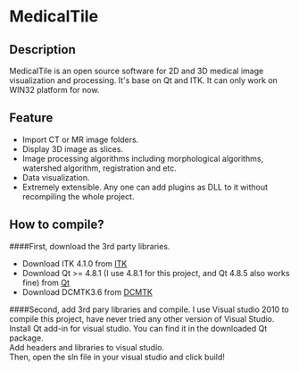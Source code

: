MedicalTile
===========
Description
----------------
MedicalTile is an open source software for 2D and 3D medical image visualization and processing. 
It's base on Qt and ITK. It can only work on WIN32 platform for now.

Feature
---------------
* Import CT or MR image folders.
* Display 3D image as slices.
* Image processing algorithms including morphological algorithms, watershed algorithm, registration and etc.
* Data visualization.
* Extremely extensible. Any one can add plugins as DLL to it without recompiling the whole project. 

How to compile?
---------------
####First, download the 3rd party libraries.
* Download ITK 4.1.0 from [ITK](http://www.itk.org/ITK/resources/legacy_releases.html)
* Download Qt >= 4.8.1 (I use 4.8.1 for this project, and Qt 4.8.5 also works fine) from [Qt](http://download.qt-project.org/archive/qt/4.8/)
* Download DCMTK3.6 from [DCMTK](http://dicom.offis.de/dcmtk.php.en)

####Second, add 3rd pary libraries and compile. 
I use Visual studio 2010 to compile this project, have never tried any other version of Visual Studio.<br>
Install Qt add-in for visual studio. You can find it in the downloaded Qt package.<br>
Add headers and libraries to visual studio.<br>
Then, open the sln file in your visual studio and click build!<br>

